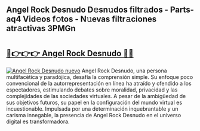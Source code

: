 ## Angel Rock Desnudo D𝚎sn𝚞dos filtr𝚊dos - Parts-aq4 Vid𝚎os f𝚘tos - N𝚞evas filtr𝚊ciones atr𝚊ctivas 3PMGn

# <h2><a href="http://mb9g7z3.tromn.icu/?c=Angel+Rock+Desnudo">🔗👉👉👉 Angel Rock Desnudo 🔗🔗</a></h2>

[![Angel Rock Desnudo nuevo](https://i.imgur.com/pEAQMta.gif)](http://mb9g7z3.tromn.icu/?c=Angel+Rock+Desnudo)
Angel Rock Desnudo, una persona multifacética y paradójica, desafía la comprensión simple. Su enfoque poco convencional de la autorrepresentación en línea ha atraído y ofendido a los espectadores, estimulando debates sobre moralidad, privacidad y las complejidades de las sociedades virtuales. A pesar de la ambigüedad de sus objetivos futuros, su papel en la configuración del mundo virtual es incuestionable. Impulsada por una determinación inquebrantable y un carisma innegable, la presencia de Angel Rock Desnudo en el universo digital es transformadora.
